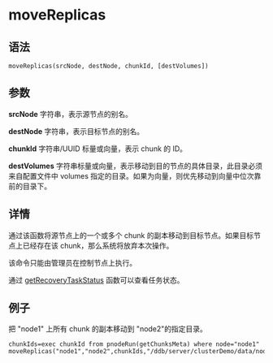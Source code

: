 # moveReplicas

## 语法

`moveReplicas(srcNode, destNode, chunkId,
[destVolumes])`

## 参数

**srcNode** 字符串，表示源节点的别名。

**destNode** 字符串，表示目标节点的别名。

**chunkId** 字符串/UUID 标量或向量，表示 chunk 的 ID。

**destVolumes** 字符串标量或向量，表示移动到目的节点的具体目录，此目录必须来自配置文件中 volumes
指定的目录。如果为向量，则优先移动到向量中位次靠前的目录下。

## 详情

通过该函数将源节点上的一个或多个 chunk 的副本移动到目标节点。如果目标节点上已经存在该 chunk，那么系统将放弃本次操作。

该命令只能由管理员在控制节点上执行。

通过 [getRecoveryTaskStatus](../g/getRecoveryTaskStatus.html) 函数可以查看任务状态。

## 例子

把 "node1" 上所有 chunk 的副本移动到 "node2"的指定目录。

```
chunkIds=exec chunkId from pnodeRun(getChunksMeta) where node="node1"
moveReplicas("node1","node2",chunkIds,"/ddb/server/clusterDemo/data/node2/storage");
```

